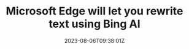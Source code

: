 ---
external: true
url: https://www.neowin.net/news/microsoft-edge-will-let-you-rewrite-text-using-bing-ai/
title: Microsoft Edge will let you rewrite text using Bing AI
description: Microsoft continues integrating more AI-based capabilities into its browser. Preview versions of Microsoft Edge (Dev and Canary) received a new feature for rewriting text using Bing AI.
date: 2023-08-06T09:38:01Z
icon: https://www.google.com/s2/favicons?domain=neowin.net&sz=32
source: Neowin
---
